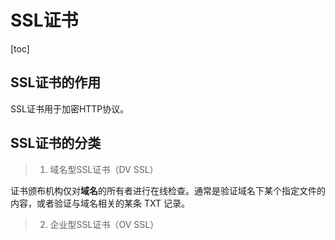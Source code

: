 # SSL证书

[toc]



## SSL证书的作用

SSL证书用于加密HTTP协议。



## SSL证书的分类

> 1. 域名型SSL证书（DV SSL）

证书颁布机构仅对**域名**的所有者进行在线检查。通常是验证域名下某个指定文件的内容，或者验证与域名相关的某条 TXT 记录。

> 2. 企业型SSL证书（OV SSL）

